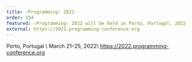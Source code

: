 ```yaml
---
title: ‹Programming› 2022
order: 194
featured: ‹Programming› 2022 will be held in Porto, Portugal, 2022
external: https://2021.programming-conference.org
---
```


Porto, Portugal \\
March 21–25, 2022\\
<https://2022.programming-conference.org>
